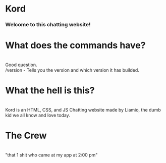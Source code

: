 # Kord
### Welcome to this chatting website!
<h1>What does the commands have?</h1>
<br>
Good question.
<br>
/version - Tells you the version and which version it has builded.
<br>
<h1>What the hell is this?</h1>
<br>
Kord is an HTML, CSS, and JS Chatting website made by Liamio, the dumb kid we all know and love today.
<h1>The Crew</h1>
<br>
"that 1 shit who came at my app at 2:00 pm"
